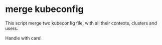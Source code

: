 # merge kubeconfig

This script merge two kubeconfig file, with all their contexts, clusters and users.

Handle with care!
